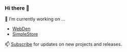 ### Hi there 👋

🔭 I’m currently working on ...
- [WebDen](https://github.com/chrisdiana/webden)
- [SimpleStore](https://github.com/chrisdiana/simplestore)

📫 [Subscribe](http://eepurl.com/gntUvf) for updates on new projects and releases.

<!--I'm Chris and I enjoy experimenting with the latest web technologies and sharing what I learn. 
📫 [Subscribe](http://eepurl.com/gntUvf) to get updates on any new & exciting open source projects or releases!
- 🔭 I’m currently working on ...
- 🌱 I’m currently learning ...
- 👯 I’m looking to collaborate on ...
- 🤔 I’m looking for help with ...
- 💬 Ask me about ...
- 📫 How to reach me: ...
- 😄 Pronouns: ...
- ⚡ Fun fact: ...
Find me:
Connect with me:

* [StackOverflow](https://stackoverflow.com/users/1073821/chris-diana)
* [Angellist](https://angel.co/u/chrisdiana)
* [about.me]()
* [Dribbble](https://dribbble.com/chrisdiana)
* [LinkedIn](https://www.linkedin.com/in/chris-diana)
* [dev.to](https://dev.to/chrisdiana)
* [Medium](https://medium.com/@chrisdiana)
* [npm](https://npmjs.com/~chrisdiana)
* [Quora](https://www.quora.com/profile/Chris-Diana)
-->
